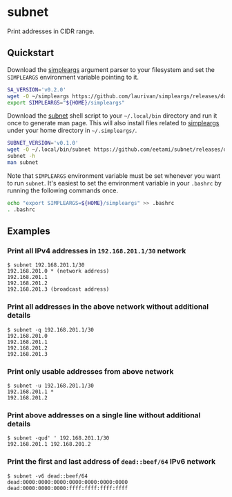 # subnet

Print addresses in CIDR range.

## Quickstart

Download the [simpleargs](https://github.com/laurivan/simpleargs/releases/latest)
argument parser to your filesystem and set the `SIMPLEARGS` environment variable
pointing to it.

```bash
SA_VERSION='v0.2.0'
wget -O ~/simpleargs https://github.com/laurivan/simpleargs/releases/download/${SA_VERSION}/simpleargs-${SA_VERSION}
export SIMPLEARGS="${HOME}/simpleargs"
```

Download the [subnet](https://github.com/eetami/subnet/releases/latest) shell script
to your `~/.local/bin` directory and run it once to generate man page. This will also
install files related to [simpleargs](https://github.com/laurivan/simpleargs) under
your home directory in `~/.simpleargs/`.

```bash
SUBNET_VERSION='v0.1.0'
wget -O ~/.local/bin/subnet https://github.com/eetami/subnet/releases/download/${SUBNET_VERSION}/subnet
subnet -h
man subnet
```

Note that `SIMPLEARGS` environment variable must be set whenever you want to run
`subnet`. It's easiest to set the environment variable in your `.bashrc` by running
the following commands once.

```bash
echo "export SIMPLEARGS=${HOME}/simpleargs" >> .bashrc
. .bashrc
```

## Examples

### Print all IPv4 addresses in `192.168.201.1/30` network

```console
$ subnet 192.168.201.1/30
192.168.201.0 * (network address)
192.168.201.1
192.168.201.2
192.168.201.3 (broadcast address)
```

### Print all addresses in the above network without additional details

```console
$ subnet -q 192.168.201.1/30
192.168.201.0
192.168.201.1
192.168.201.2
192.168.201.3
```

### Print only usable addresses from above network

```console
$ subnet -u 192.168.201.1/30
192.168.201.1 *
192.168.201.2
```

### Print above addresses on a single line without additional details

```console
$ subnet -qud' ' 192.168.201.1/30
192.168.201.1 192.168.201.2
```

### Print the first and last address of `dead::beef/64` IPv6 network

```console
$ subnet -v6 dead::beef/64
dead:0000:0000:0000:0000:0000:0000:0000
dead:0000:0000:0000:ffff:ffff:ffff:ffff
```
